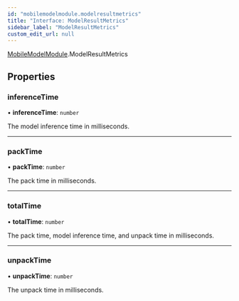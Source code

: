 ```yaml
---
id: "mobilemodelmodule.modelresultmetrics"
title: "Interface: ModelResultMetrics"
sidebar_label: "ModelResultMetrics"
custom_edit_url: null
---
```


[MobileModelModule](../modules/mobilemodelmodule.md).ModelResultMetrics

## Properties

### inferenceTime

• **inferenceTime**: `number`

The model inference time in milliseconds.

___

### packTime

• **packTime**: `number`

The pack time in milliseconds.

___

### totalTime

• **totalTime**: `number`

The pack time, model inference time, and unpack time in milliseconds.

___

### unpackTime

• **unpackTime**: `number`

The unpack time in milliseconds.
